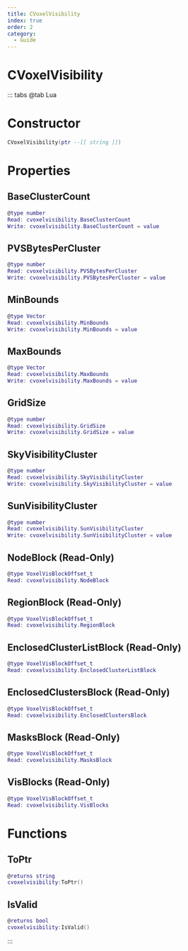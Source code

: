 ```yaml
---
title: CVoxelVisibility
index: true
order: 2
category:
  - Guide
---
```


# CVoxelVisibility

::: tabs
@tab Lua
# Constructor
```lua
CVoxelVisibility(ptr --[[ string ]])
```
# Properties
## BaseClusterCount 
```lua
@type number
Read: cvoxelvisibility.BaseClusterCount
Write: cvoxelvisibility.BaseClusterCount = value
```
## PVSBytesPerCluster 
```lua
@type number
Read: cvoxelvisibility.PVSBytesPerCluster
Write: cvoxelvisibility.PVSBytesPerCluster = value
```
## MinBounds 
```lua
@type Vector
Read: cvoxelvisibility.MinBounds
Write: cvoxelvisibility.MinBounds = value
```
## MaxBounds 
```lua
@type Vector
Read: cvoxelvisibility.MaxBounds
Write: cvoxelvisibility.MaxBounds = value
```
## GridSize 
```lua
@type number
Read: cvoxelvisibility.GridSize
Write: cvoxelvisibility.GridSize = value
```
## SkyVisibilityCluster 
```lua
@type number
Read: cvoxelvisibility.SkyVisibilityCluster
Write: cvoxelvisibility.SkyVisibilityCluster = value
```
## SunVisibilityCluster 
```lua
@type number
Read: cvoxelvisibility.SunVisibilityCluster
Write: cvoxelvisibility.SunVisibilityCluster = value
```
## NodeBlock (Read-Only)
```lua
@type VoxelVisBlockOffset_t
Read: cvoxelvisibility.NodeBlock
```
## RegionBlock (Read-Only)
```lua
@type VoxelVisBlockOffset_t
Read: cvoxelvisibility.RegionBlock
```
## EnclosedClusterListBlock (Read-Only)
```lua
@type VoxelVisBlockOffset_t
Read: cvoxelvisibility.EnclosedClusterListBlock
```
## EnclosedClustersBlock (Read-Only)
```lua
@type VoxelVisBlockOffset_t
Read: cvoxelvisibility.EnclosedClustersBlock
```
## MasksBlock (Read-Only)
```lua
@type VoxelVisBlockOffset_t
Read: cvoxelvisibility.MasksBlock
```
## VisBlocks (Read-Only)
```lua
@type VoxelVisBlockOffset_t
Read: cvoxelvisibility.VisBlocks
```
# Functions
## ToPtr
```lua
@returns string
cvoxelvisibility:ToPtr()
```
## IsValid
```lua
@returns bool
cvoxelvisibility:IsValid()
```

:::
